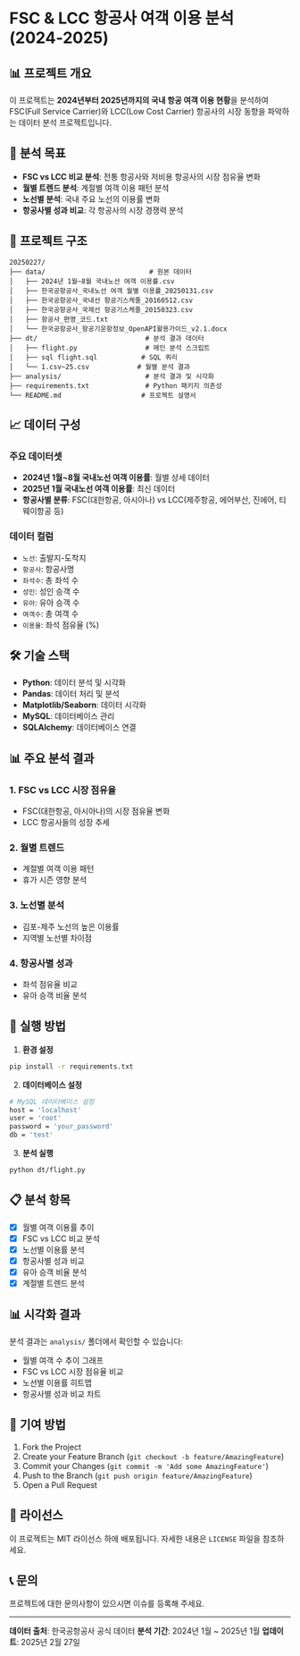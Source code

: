 # FSC & LCC 항공사 여객 이용 분석 (2024-2025)

## 📊 프로젝트 개요

이 프로젝트는 **2024년부터 2025년까지의 국내 항공 여객 이용 현황**을 분석하여 FSC(Full Service Carrier)와 LCC(Low Cost Carrier) 항공사의 시장 동향을 파악하는 데이터 분석 프로젝트입니다.

## 🎯 분석 목표

- **FSC vs LCC 비교 분석**: 전통 항공사와 저비용 항공사의 시장 점유율 변화
- **월별 트렌드 분석**: 계절별 여객 이용 패턴 분석
- **노선별 분석**: 국내 주요 노선의 이용률 변화
- **항공사별 성과 비교**: 각 항공사의 시장 경쟁력 분석

## 📁 프로젝트 구조

```
20250227/
├── data/                          # 원본 데이터
│   ├── 2024년 1월~8월 국내노선 여객 이용률.csv
│   ├── 한국공항공사_국내노선 여객 월별 이용률_20250131.csv
│   ├── 한국공항공사_국내선 항공기스케줄_20160512.csv
│   ├── 한국공항공사_국제선 항공기스케줄_20150323.csv
│   ├── 항공사_편명_코드.txt
│   └── 한국공항공사_항공기운항정보_OpenAPI활용가이드_v2.1.docx
├── dt/                           # 분석 결과 데이터
│   ├── flight.py                 # 메인 분석 스크립트
│   ├── sql flight.sql           # SQL 쿼리
│   └── 1.csv~25.csv            # 월별 분석 결과
├── analysis/                     # 분석 결과 및 시각화
├── requirements.txt              # Python 패키지 의존성
└── README.md                    # 프로젝트 설명서
```

## 📈 데이터 구성

### 주요 데이터셋
- **2024년 1월~8월 국내노선 여객 이용률**: 월별 상세 데이터
- **2025년 1월 국내노선 여객 이용률**: 최신 데이터
- **항공사별 분류**: FSC(대한항공, 아시아나) vs LCC(제주항공, 에어부산, 진에어, 티웨이항공 등)

### 데이터 컬럼
- `노선`: 출발지-도착지
- `항공사`: 항공사명
- `좌석수`: 총 좌석 수
- `성인`: 성인 승객 수
- `유아`: 유아 승객 수
- `여객수`: 총 여객 수
- `이용율`: 좌석 점유율 (%)

## 🛠️ 기술 스택

- **Python**: 데이터 분석 및 시각화
- **Pandas**: 데이터 처리 및 분석
- **Matplotlib/Seaborn**: 데이터 시각화
- **MySQL**: 데이터베이스 관리
- **SQLAlchemy**: 데이터베이스 연결

## 📊 주요 분석 결과

### 1. FSC vs LCC 시장 점유율
- FSC(대한항공, 아시아나)의 시장 점유율 변화
- LCC 항공사들의 성장 추세

### 2. 월별 트렌드
- 계절별 여객 이용 패턴
- 휴가 시즌 영향 분석

### 3. 노선별 분석
- 김포-제주 노선의 높은 이용률
- 지역별 노선별 차이점

### 4. 항공사별 성과
- 좌석 점유율 비교
- 유아 승객 비율 분석

## 🚀 실행 방법

1. **환경 설정**
```bash
pip install -r requirements.txt
```

2. **데이터베이스 설정**
```bash
# MySQL 데이터베이스 설정
host = 'localhost'
user = 'root'
password = 'your_password'
db = 'test'
```

3. **분석 실행**
```bash
python dt/flight.py
```

## 📋 분석 항목

- [x] 월별 여객 이용률 추이
- [x] FSC vs LCC 비교 분석
- [x] 노선별 이용률 분석
- [x] 항공사별 성과 비교
- [x] 유아 승객 비율 분석
- [x] 계절별 트렌드 분석

## 📊 시각화 결과

분석 결과는 `analysis/` 폴더에서 확인할 수 있습니다:
- 월별 여객 수 추이 그래프
- FSC vs LCC 시장 점유율 비교
- 노선별 이용률 히트맵
- 항공사별 성과 비교 차트

## 🤝 기여 방법

1. Fork the Project
2. Create your Feature Branch (`git checkout -b feature/AmazingFeature`)
3. Commit your Changes (`git commit -m 'Add some AmazingFeature'`)
4. Push to the Branch (`git push origin feature/AmazingFeature`)
5. Open a Pull Request

## 📄 라이선스

이 프로젝트는 MIT 라이선스 하에 배포됩니다. 자세한 내용은 `LICENSE` 파일을 참조하세요.

## 📞 문의

프로젝트에 대한 문의사항이 있으시면 이슈를 등록해 주세요.

---

**데이터 출처**: 한국공항공사 공식 데이터
**분석 기간**: 2024년 1월 ~ 2025년 1월
**업데이트**: 2025년 2월 27일 